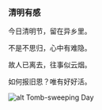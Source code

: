 ### 清明有感

今日清明节，留在异乡里。

不是不思归，心中有难隐。

故人已离去，往事似云烟。

如何报旧恩？唯有好好活。


![alt Tomb-sweeping Day](http://history.stnn.cc/arts/201003/W020100331569153081846.jpg "牧童遥指杏花村")